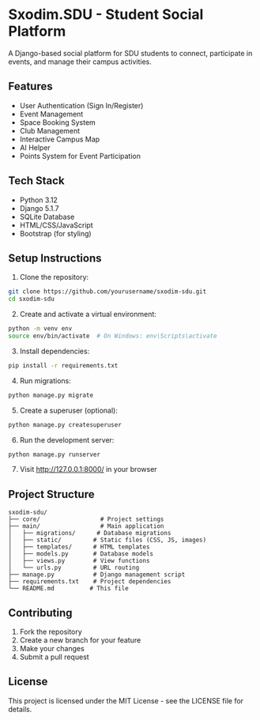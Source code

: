# Sxodim.SDU - Student Social Platform

A Django-based social platform for SDU students to connect, participate in events, and manage their campus activities.

## Features

- User Authentication (Sign In/Register)
- Event Management
- Space Booking System
- Club Management
- Interactive Campus Map
- AI Helper
- Points System for Event Participation

## Tech Stack

- Python 3.12
- Django 5.1.7
- SQLite Database
- HTML/CSS/JavaScript
- Bootstrap (for styling)

## Setup Instructions

1. Clone the repository:
```bash
git clone https://github.com/yourusername/sxodim-sdu.git
cd sxodim-sdu
```

2. Create and activate a virtual environment:
```bash
python -m venv env
source env/bin/activate  # On Windows: env\Scripts\activate
```

3. Install dependencies:
```bash
pip install -r requirements.txt
```

4. Run migrations:
```bash
python manage.py migrate
```

5. Create a superuser (optional):
```bash
python manage.py createsuperuser
```

6. Run the development server:
```bash
python manage.py runserver
```

7. Visit http://127.0.0.1:8000/ in your browser

## Project Structure

```
sxodim-sdu/
├── core/                 # Project settings
├── main/                 # Main application
│   ├── migrations/      # Database migrations
│   ├── static/         # Static files (CSS, JS, images)
│   ├── templates/      # HTML templates
│   ├── models.py       # Database models
│   ├── views.py        # View functions
│   └── urls.py         # URL routing
├── manage.py           # Django management script
├── requirements.txt    # Project dependencies
└── README.md          # This file
```

## Contributing

1. Fork the repository
2. Create a new branch for your feature
3. Make your changes
4. Submit a pull request

## License

This project is licensed under the MIT License - see the LICENSE file for details. 